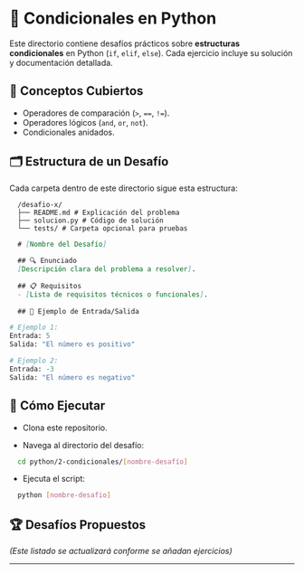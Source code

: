# 📌 Condicionales en Python

Este directorio contiene desafíos prácticos sobre **estructuras condicionales** en Python (`if`, `elif`, `else`). Cada ejercicio incluye su solución y documentación detallada.

## 🧠 Conceptos Cubiertos
- Operadores de comparación (`>`, `==`, `!=`).
- Operadores lógicos (`and`, `or`, `not`).
- Condicionales anidados.

## 🗂️ Estructura de un Desafío
Cada carpeta dentro de este directorio sigue esta estructura:

```
  /desafio-x/
  ├── README.md # Explicación del problema
  ├── solucion.py # Código de solución
  └── tests/ # Carpeta opcional para pruebas
```

```markdown
  # [Nombre del Desafío]
  
  ## 🔍 Enunciado
  [Descripción clara del problema a resolver].
  
  ## 📋 Requisitos
  - [Lista de requisitos técnicos o funcionales].
  
  ## 🎯 Ejemplo de Entrada/Salida
```

```python
# Ejemplo 1:
Entrada: 5
Salida: "El número es positivo"

# Ejemplo 2:
Entrada: -3
Salida: "El número es negativo"
```

## 🚀 Cómo Ejecutar

* Clona este repositorio.  

* Navega al directorio del desafío:  

```bash
  cd python/2-condicionales/[nombre-desafío]
```

* Ejecuta el script:

```bash
  python [nombre-desafio]
```

## 🏆 Desafíos Propuestos
*(Este listado se actualizará conforme se añadan ejercicios)*

---
